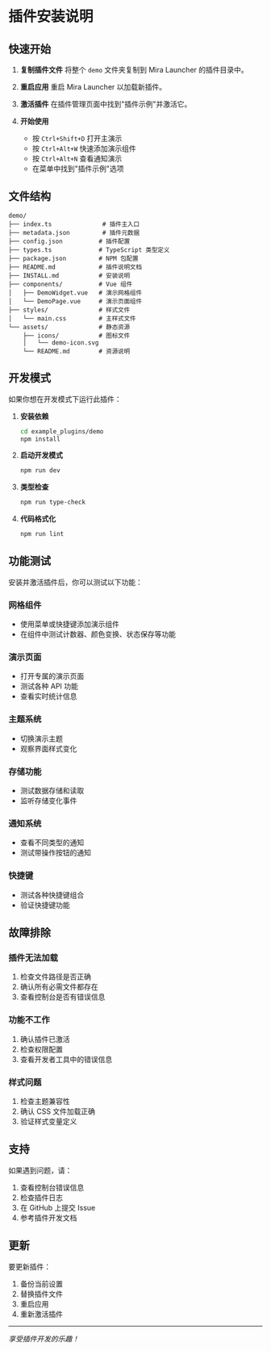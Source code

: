 # 插件安装说明

## 快速开始

1. **复制插件文件**
   将整个 `demo` 文件夹复制到 Mira Launcher 的插件目录中。

2. **重启应用**
   重启 Mira Launcher 以加载新插件。

3. **激活插件**
   在插件管理页面中找到"插件示例"并激活它。

4. **开始使用**
   - 按 `Ctrl+Shift+D` 打开主演示
   - 按 `Ctrl+Alt+W` 快速添加演示组件
   - 按 `Ctrl+Alt+N` 查看通知演示
   - 在菜单中找到"插件示例"选项

## 文件结构

```
demo/
├── index.ts              # 插件主入口
├── metadata.json         # 插件元数据
├── config.json          # 插件配置
├── types.ts             # TypeScript 类型定义
├── package.json         # NPM 包配置
├── README.md            # 插件说明文档
├── INSTALL.md           # 安装说明
├── components/          # Vue 组件
│   ├── DemoWidget.vue   # 演示网格组件
│   └── DemoPage.vue     # 演示页面组件
├── styles/              # 样式文件
│   └── main.css         # 主样式文件
└── assets/              # 静态资源
    ├── icons/           # 图标文件
    │   └── demo-icon.svg
    └── README.md        # 资源说明
```

## 开发模式

如果你想在开发模式下运行此插件：

1. **安装依赖**
   ```bash
   cd example_plugins/demo
   npm install
   ```

2. **启动开发模式**
   ```bash
   npm run dev
   ```

3. **类型检查**
   ```bash
   npm run type-check
   ```

4. **代码格式化**
   ```bash
   npm run lint
   ```

## 功能测试

安装并激活插件后，你可以测试以下功能：

### 网格组件
- 使用菜单或快捷键添加演示组件
- 在组件中测试计数器、颜色变换、状态保存等功能

### 演示页面
- 打开专属的演示页面
- 测试各种 API 功能
- 查看实时统计信息

### 主题系统
- 切换演示主题
- 观察界面样式变化

### 存储功能
- 测试数据存储和读取
- 监听存储变化事件

### 通知系统
- 查看不同类型的通知
- 测试带操作按钮的通知

### 快捷键
- 测试各种快捷键组合
- 验证快捷键功能

## 故障排除

### 插件无法加载
1. 检查文件路径是否正确
2. 确认所有必需文件都存在
3. 查看控制台是否有错误信息

### 功能不工作
1. 确认插件已激活
2. 检查权限配置
3. 查看开发者工具中的错误信息

### 样式问题
1. 检查主题兼容性
2. 确认 CSS 文件加载正确
3. 验证样式变量定义

## 支持

如果遇到问题，请：

1. 查看控制台错误信息
2. 检查插件日志
3. 在 GitHub 上提交 Issue
4. 参考插件开发文档

## 更新

要更新插件：

1. 备份当前设置
2. 替换插件文件
3. 重启应用
4. 重新激活插件

---

*享受插件开发的乐趣！*
